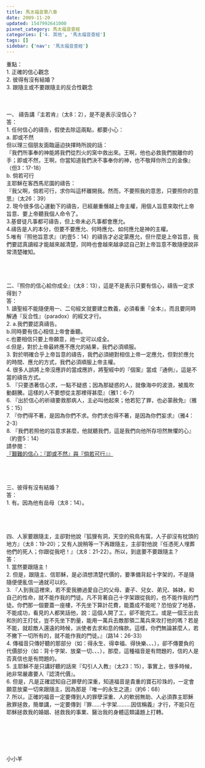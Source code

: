 ```yaml
---
title: 馬太福音第八章
date: 2009-11-20
updated: 1547992641000
pixnet_category: 馬太福音查經
categories: ['4. 其他', '馬太福音查經']
tags: []
sidebar: {'nav': '馬太福音查經'}
---
```


<p>重點：<br/>1.	正確的信心觀念<br/>2.	彼得有沒有結婚？<br/>3.	跟隨主或不要跟隨主的反合性觀念<br/><!--more--><br/><br/><br/>一、	禱告講『主若肯』（太8：2），是不是表示沒信心？<br/>答：<br/>1.	任何信心的禱告，假使去除這兩點，都要小心：<br/>a.	即或不然<br/>但以理三個朋友面臨逼迫抉擇時所說的話：<br/>『我們所事奉的神能將我們從烈火的窯中救出來。王啊，他也必救我們脫離你的手；即或不然，王啊，你當知道我們決不事奉你的神，也不敬拜你所立的金像』（但3：17-18）<br/>b.	倘若可行<br/>主耶穌在客西馬尼園的禱告：<br/>『我父啊，倘若可行，求你叫這杯離開我。然而，不要照我的意思，只要照你的意思』（太26：39）<br/>2.	現今很多信心運動下的禱告，已經嚴重僭越上帝主權，用個人旨意來取代上帝旨意、要上帝聽我個人命令了。<br/>3.基督徒凡事都可禱告，但上帝未必凡事都會應允。<br/>4.禱告是人的本分，但要不要應允、何時應允、如何應允是神的主權。<br/>5.唯有『照他旨意求』（約壹5：14）的禱告才必定蒙應允，但什麼是上帝旨意，我們要認真讀經才能越來越清楚，同時也會越來越承認自己對上帝旨意不敢隨便說非常清楚確知。<br/><br/><br/><br/><br/>二、『照你的信心給你成全』（太8：13），這是不是表示只要有信心，禱告一定求得到？<br/>答：<br/>1.	讀聖經不能隨便用一、二句經文就要建立教義，必須看重『全本』，而且要同時解通『反合性』（paradox）的經文才行。<br/>2.	a.我們要認真禱告。<br/>   b.同時要有信心相信上帝會垂聽。<br/>c.也要相信只要上帝願意，祂一定可以成全。<br/>d.但是，對於上帝最終應不應允的結果，我們必須順服。<br/>3.	對於明確合乎上帝旨意的禱告，我們必須絕對相信上帝一定應允，但對於應允的時間、應允的方式，我們必須順服上帝主權。<br/>4.	很多人誤將上帝沒應許的當成應許，將聖經中的『個案』當成『通例』，這是不當的禱告方式。<br/>5.	『只要憑著信心求，一點不疑惑；因為那疑惑的人，就像海中的波浪，被風吹動翻騰。這樣的人不要想從主那裡得甚麼』（雅1：6-7）<br/>6.	『出於信心的祈禱要救那病人，主必叫他起來；他若犯了罪，也必蒙赦免』（雅5：15）<br/>7.	『你們得不著，是因為你們不求。你們求也得不著，是因為你們妄求』（雅4：2-3）<br/>8.	『我們若照他的旨意求甚麼，他就聽我們，這是我們向他所存坦然無懼的心』（約壹5：14）<br/>請參閱：<br/><a href="/posts/269192996">『艱難的信心：『即或不然』與『倘若可行』』</a><br/><br/><br/><br/><br/>三、彼得有沒有結婚？<br/>答：<br/>1.	有。因為他有岳母（太8：14）。<br/><br/><br/><br/><br/>四、人家要跟隨主，主卻對他說『狐狸有洞，天空的飛鳥有窩，人子卻沒有枕頭的地方』（太8：19-20）；又有人說稍等一下再跟隨主，主卻對他說『任憑死人埋葬他們的死人；你跟從我吧！』（太8：21-22）。所以，到底要不要跟隨主？<br/>答：<br/>1.	當然要跟隨主！<br/>2.	但是，跟隨主、信耶穌，是必須想清楚代價的，要準備背起十字架的，不是隨隨便便亂信一通就可以的。<br/>3.	『人到我這裡來，若不愛我勝過愛自己的父母、妻子、兒女、弟兄、姊妹，和自己的性命，就不能作我的門徒。凡不背著自己十字架跟從我的，也不能作我的門徒。你們那一個要蓋一座樓，不先坐下算計花費，能蓋成不能呢？恐怕安了地基，不能成功，看見的人都笑話他，說：這個人開了工，卻不能完工。或是一個王出去和別的王打仗，豈不先坐下酌量，能用一萬兵去敵那領二萬兵來攻打他的嗎？若是不能，就趁敵人還遠的時候，派使者去求和息的條款。這樣，你們無論甚麼人，若不撇下一切所有的，就不能作我的門徒。』（路14：26-33）<br/>4.	傳福音只傳好聽的那部分（如：得永生、得幸福、得快樂、、、），卻不傳要負的代價部分（如：背十字架、放棄一切、、、），那麼，這種福音是有問題的，信的人是否真信也是有問題的。<br/>5.	主耶穌不是只講好聽的話來『勾引人入教』（太23：15），事實上，很多時候，祂非常嚴肅要人『認清代價』。<br/>6.	但是，凡是正確認知自己罪孽的深重，知道福音是貴重的寶石珍珠的，一定會願意放棄一切來跟隨主，因為那是『唯一的永生之道』（約6：68）<br/>7.	所以，正確的福音一定要傳到人的罪孽深重、人的軟弱無助、人必須靠主耶穌赦罪拯救，簡單講，一定要傳到『罪……十字架………因信稱義』才行，不能只在耶穌拯救我的婚姻、拯救我的事業、醫治我的身體這類議題上打轉。<br/><br/><br/><br/><br/><br/><br/>小小羊
</p>